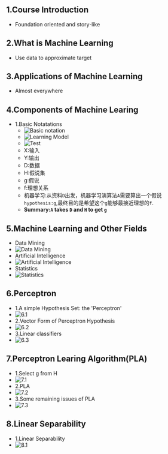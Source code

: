 ## 1.Course Introduction
- Foundation oriented and story-like

## 2.What is Machine Learning
- Use data to approximate target

## 3.Applications of Machine Learning
- Almost everywhere

## 4.Components of Machine Learing
- 1.Basic Notatations
   - ![Basic notation](./4/4.1.png)
   - ![Learning Model](./4/4.2.png)
   - ![Test](./4/4.3.png)
   - X:输入
   - Y:输出
   - D:数据
   - H:假说集
   - g:假说
   - f:理想关系
   - 机器学习:从资料`D`出发，机器学习演算法`A`需要算出一个假说`hypothesis:g`,最终目的是希望这个`g`能够最接近理想的`f`.
   - **Summary:`A` takes `D` and `H` to get `g`**
   

## 5.Machine Learning and Other Fields
- Data Mining
- ![Data Mining](./5/5.1.png)
- Artificial Intelligence
- ![Artificial Intelligence](./5/5.2.png)
- Statistics
- ![Statistics](./5/5.3.png)

## 6.Perceptron
- 1.A simple Hypothesis Set: the 'Perceptron'
- ![6.1](./6/6.1.png)
- 2.Vector Form of Perceptron Hypothesis
- ![6.2](./6/6.2.png)
- 3.Linear classifiers
- ![6.3](./6/6.3.png)

## 7.Perceptron Learing Algorithm(PLA)
- 1.Select g from H 
- ![7.1](./7/7.1.png)
- 2.PLA
- ![7.2](./7/7.2.png)
- 3.Some remaining issues of PLA
- ![7.3](./7/7.3.png)

## 8.Linear Separability
- 1.Linear Separability
- ![8.1](./8/8.1.png)